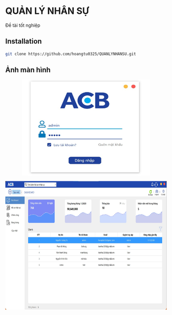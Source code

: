 # QUẢN LÝ NHÂN SỰ
Đề tài tốt nghiệp 

## Installation
```bash
git clone https://github.com/hoangtu0325/QUANLYNHANSU.git

```
## Ảnh màn hình
<p align="center">
    <img src="File%20báo%20cáo/Master/File%20phụ/Login.jpg" alt="Logo" width="400" height="300">
</p>
<p align="center">
    <img src="File%20báo%20cáo/Master/File%20phụ/Dashboard.jpg" alt="Logo" width="700" height="400">
</p>
